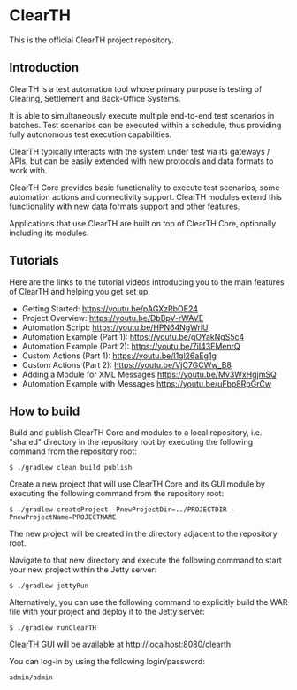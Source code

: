 ClearTH
==========

This is the official ClearTH project repository.

## Introduction

ClearTH is a test automation tool whose primary purpose is testing of Clearing, Settlement and Back-Office Systems.

It is able to simultaneously execute multiple end-to-end test scenarios in batches. Test scenarios can be executed within a schedule, thus providing fully autonomous test execution capabilities.

ClearTH typically interacts with the system under test via its gateways / APIs, but can be easily extended with new protocols and data formats to work with.

ClearTH Core provides basic functionality to execute test scenarios, some automation actions and connectivity support. ClearTH modules extend this functionality with new data formats support and other features.

Applications that use ClearTH are built on top of ClearTH Core, optionally including its modules.

## Tutorials

Here are the links to the tutorial videos introducing you to the main features of ClearTH and helping you get set up.

  - Getting Started:
    https://youtu.be/pAGXzRbOE24
  - Project Overview:
    https://youtu.be/DbBpV-rWAVE
  - Automation Script:
    https://youtu.be/HPN64NgWriU
  - Automation Example (Part 1):
    https://youtu.be/gOYakNgS5c4
  - Automation Example (Part 2):
    https://youtu.be/7iI43EMenrQ
  - Custom Actions (Part 1):
    https://youtu.be/l1gl26aEg1g
  - Custom Actions (Part 2):
    https://youtu.be/VjC7GCWw_B8
  - Adding a Module for XML Messages
    https://youtu.be/Mv3WxHgjmSQ
  - Automation Example with Messages
    https://youtu.be/uFbp8RpGrCw



## How to build

Build and publish ClearTH Core and modules to a local repository, i.e. "shared" directory in the repository root by executing the following command from the repository root:
```
$ ./gradlew clean build publish
```

Create a new project that will use ClearTH Core and its GUI module by executing the following command from the repository root:
```
$ ./gradlew createProject -PnewProjectDir=../PROJECTDIR -PnewProjectName=PROJECTNAME
```

The new project will be created in the directory adjacent to the repository root.

Navigate to that new directory and execute the following command to start your new project within the Jetty server:
```
$ ./gradlew jettyRun
```

Alternatively, you can use the following command to explicitly build the WAR file with your project and deploy it to the Jetty server:
```
$ ./gradlew runClearTH
```

ClearTH GUI will be available at http://localhost:8080/clearth

You can log-in by using the following login/password:
```
admin/admin
```